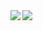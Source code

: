<a href="https://github.com/polakowo">
  <img align="left" src="https://github-readme-stats.vercel.app/api?username=polakowo&show_icons=true&theme=gruvbox" />
</a>
<a href="https://github.com/polakowo">
  <img align="left" src="https://github-readme-stats.vercel.app/api/top-langs/?username=polakowo&layout=compact&theme=gruvbox&hide=html,css" />
</a>
